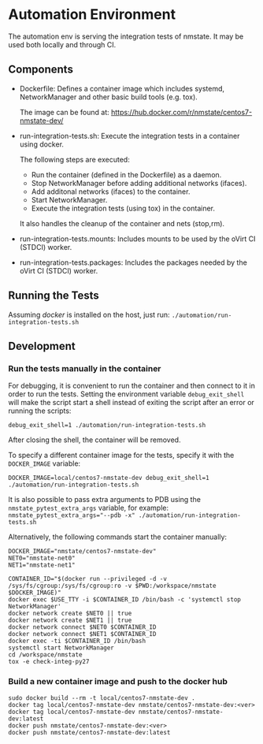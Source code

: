 # Automation Environment
The automation env is serving the integration tests of nmstate.
It may be used both locally and through CI.

## Components
- Dockerfile: Defines a container image which includes systemd,
  NetworkManager and other basic build tools (e.g. tox).

  The image can be found at:
  https://hub.docker.com/r/nmstate/centos7-nmstate-dev/

- run-integration-tests.sh: Execute the integration tests in a
  container using docker.

  The following steps are executed:
  - Run the container (defined in the Dockerfile) as a daemon.
  - Stop NetworkManager before adding additional networks (ifaces).
  - Add additonal networks (ifaces) to the container.
  - Start NetworkManager.
  - Execute the integration tests (using tox) in the container.

  It also handles the cleanup of the container and nets (stop,rm).

- run-integration-tests.mounts: Includes mounts to be used by the
  oVirt CI (STDCI) worker.

- run-integration-tests.packages: Includes the packages needed by
  the oVirt CI (STDCI) worker.

## Running the Tests
Assuming *docker* is installed on the host,
just run:
`./automation/run-integration-tests.sh`

## Development

### Run the tests manually in the container
For debugging, it is convenient to run the container and then connect to it in
order to run the tests. Setting the environment variable `debug_exit_shell`
will make the script start a shell instead of exiting the script after an error
or running the scripts:

`debug_exit_shell=1 ./automation/run-integration-tests.sh`


After closing the shell, the container will be removed.

To specify a different container image for the tests, specify it with the
`DOCKER_IMAGE` variable:

`DOCKER_IMAGE=local/centos7-nmstate-dev debug_exit_shell=1 ./automation/run-integration-tests.sh`

It is also possible to pass extra arguments to PDB using the
`nmstate_pytest_extra_args` variable, for example:
`nmstate_pytest_extra_args="--pdb -x" ./automation/run-integration-tests.sh`


Alternatively, the following commands start the container manually:

```
DOCKER_IMAGE="nmstate/centos7-nmstate-dev"
NET0="nmstate-net0"
NET1="nmstate-net1"

CONTAINER_ID="$(docker run --privileged -d -v /sys/fs/cgroup:/sys/fs/cgroup:ro -v $PWD:/workspace/nmstate $DOCKER_IMAGE)"
docker exec $USE_TTY -i $CONTAINER_ID /bin/bash -c 'systemctl stop NetworkManager'
docker network create $NET0 || true
docker network create $NET1 || true
docker network connect $NET0 $CONTAINER_ID
docker network connect $NET1 $CONTAINER_ID
docker exec -ti $CONTAINER_ID /bin/bash
systemctl start NetworkManager
cd /workspace/nmstate
tox -e check-integ-py27
```

### Build a new container image and push to the docker hub
```
sudo docker build --rm -t local/centos7-nmstate-dev .
docker tag local/centos7-nmstate-dev nmstate/centos7-nmstate-dev:<ver>
docker tag local/centos7-nmstate-dev nmstate/centos7-nmstate-dev:latest
docker push nmstate/centos7-nmstate-dev:<ver>
docker push nmstate/centos7-nmstate-dev:latest
```
